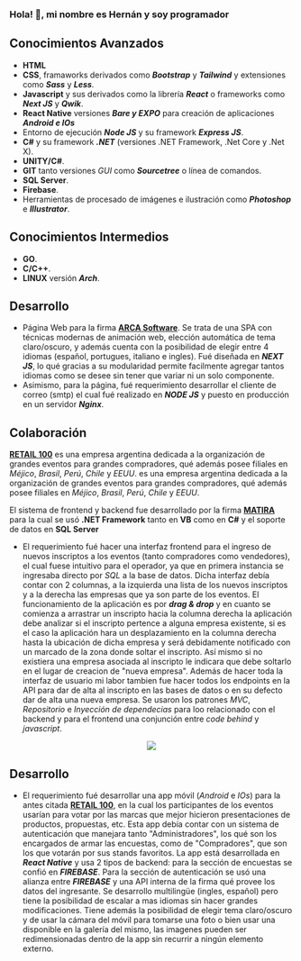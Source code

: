 ### Hola! 👋, mi nombre es Hernán y soy programador

## **Conocimientos Avanzados**
- **HTML**
- **CSS**, framaworks derivados como **_Bootstrap_** y **_Tailwind_** y extensiones como **_Sass_** y **_Less_**.
- **Javascript** y sus derivados como la librería **_React_** o frameworks como **_Next JS_** y **_Qwik_**.
- **React Native** versiones **_Bare y EXPO_** para creación de aplicaciones **_Android e IOs_** 
- Entorno de ejecución **_Node JS_** y su framework **_Express JS_**.
- **C#** y su framework **_.NET_** (versiones .NET Framework, .Net Core y .Net X).
- **UNITY/C#**.
- **GIT** tanto versiones _GUI_ como **_Sourcetree_** o línea de comandos.
- **SQL Server**.
- **Firebase**.
- Herramientas de procesado de imágenes e ilustración como **_Photoshop_** e **_Illustrator_**.

## **Conocimientos Intermedios**
- **GO**.
- **C/C++**.
- **LINUX** versión **_Arch_**.

## **Desarrollo**
- Página Web para la firma [**ARCA Software**](https://arca.com.ar/).
Se trata de una SPA con técnicas modernas de animación web, elección automática de tema claro/oscuro, y además cuenta con la posibilidad de elegir entre 4 idiomas (español, portugues, italiano e ingles). Fué diseñada en **_NEXT JS_**, lo qué gracias a su modularidad permite facilmente agregar tantos idiomas como se desee sin tener que variar ni un solo componente.
- Asimismo, para la página, fué requerimiento desarrollar el cliente de correo (smtp) el cual fué realizado en **_NODE JS_** y puesto en producción en un servidor **_Nginx_**.

## **Colaboración**
[**RETAIL 100**](http://www.retail100.com.ar/) es una empresa argentina dedicada a la organización de grandes eventos para grandes compradores, qué además posee filiales en _Méjico_, _Brasil_, _Perú_, _Chile_ y _EEUU_. es una empresa argentina dedicada a la organización de grandes eventos para grandes compradores, qué además posee filiales en _Méjico_, _Brasil_, _Perú_, _Chile_ y _EEUU_.

El sistema de frontend y backend fue desarrollado por la firma [**MATIRA**](https://www.matira.com.ar/) para la cual se usó **.NET Framework** tanto en **VB** como en **C#** y el soporte de datos en **SQL Server**
- El requerimiento fué hacer una interfaz frontend para el ingreso de nuevos inscriptos a los eventos (tanto compradores como vendedores), el cual fuese intuitivo para el operador, ya que en primera instancia se ingresaba directo por _SQL_ a la base de datos. Dicha interfaz debía contar con 2 columnas, a la izquierda una lista de los nuevos inscriptos y a la derecha las empresas que ya son parte de los eventos. El funcionamiento de la aplicación es por **_drag & drop_** y en cuanto se comienza a arrastrar un inscripto hacia la columna derecha la aplicación debe analizar si el inscripto pertence a alguna empresa existente, si es el caso la aplicación hara un desplazamiento en la columna derecha hasta la ubicación de dicha empresa y será debidamente notificado con un marcado de la zona donde soltar el inscripto. Así mismo si no existiera una empresa asociada al inscripto le indicara que debe soltarlo en el lugar de creacion de "nueva empresa". Además de hacer toda la interfaz de usuario mi labor tambien fue hacer todos los endpoints en la API para dar de alta al inscripto en las bases de datos o en su defecto dar de alta una nueva empresa. Se usaron los patrones _MVC_, _Repositorio_ e _Inyección de dependecias_ para loo relacionado con el backend y para el frontend una conjunción entre _code behind_ y _javascript_.
<p align="center">
  <img src="https://github.com/nanreh-dev/nanreh/assets/100144295/cd2304ad-b7ba-4355-8c73-8283b64a0e62" />
</p>

## **Desarrollo**
- El requerimiento fué desarrollar una app móvil (_Android_ e _IOs_) para la antes citada [**RETAIL 100**](http://www.retail100.com.ar/), en la cual los participantes de los eventos usarían para votar por las marcas que mejor hicieron presentaciones de productos, propuestas, etc. Esta app debía contar con un sistema de autenticación que manejara tanto "Administradores", los qué son los encargados de armar las encuestas, como de "Compradores", que son los que votarán por sus stands favoritos. La app está desarrollada en **_React Native_** y usa 2 tipos de backend: para la sección de encuestas se confió en **_FIREBASE_**. Para la sección de autenticación se usó una alianza entre **_FIREBASE_** y una API interna de la firma qué provee los datos del ingresante. Se desarrollo multilingüe (ingles, español) pero tiene la posibilidad de escalar a mas idiomas sin hacer grandes modificaciones. Tiene además la posibilidad de elegir tema claro/oscuro y de usar la cámara del móvil para tomarse una foto o bien usar una disponible en la galería del mismo, las imagenes pueden ser redimensionadas dentro de la app sin recurrir a ningún elemento externo.

<!--[2023-12-27 17-29-23.webm](https://github.com/nanreh-dev/nanreh/assets/100144295/a0bebf15-3874-4ad4-a30b-24cff52d13ca)
![inscriptos](https://github.com/nanreh-dev/nanreh/assets/100144295/cd2304ad-b7ba-4355-8c73-8283b64a0e62)
-->
<!--![game](https://github.com/nanreh-dev/nanreh/assets/100144295/45e2ce10-8c36-4ee5-8989-a8a959961d50)
<p align="center">
  <img src="https://github.com/nanreh-dev/nanreh/assets/100144295/45e2ce10-8c36-4ee5-8989-a8a959961d50" />
</p>-->

<!--
**hilonegro52/hilonegro52** is a ✨ _special_ ✨ repository because its `README.md` (this file) appears on your GitHub profile.

Here are some ideas to get you started:

- 🔭 I’m currently working on ...
- 🌱 I’m currently learning ...
- 👯 I’m looking to collaborate on ...
- 🤔 I’m looking for help with ...
- 💬 Ask me about ...
- 📫 How to reach me: ...
- 😄 Pronouns: ...
- ⚡ Fun fact: ...
-->
